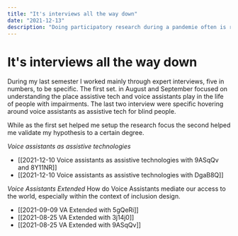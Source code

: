 ```yaml
---
title: "It's interviews all the way down"
date: "2021-12-13"
description: "Doing participatory research during a pandemie often is reduced to a minimum. I was able to work around the limitations with a handfull of expert interviews."
---
```


# It's interviews all the way down
During my last semester I worked mainly through expert interviews, five in numbers, to be specific. The first set. in August and September focused on understanding the place assistive tech and voice assistants play in the life of people with impairments. The last two interview were specific hovering around voice assistants as assistive tech for blind people.

While as the first set helped me setup the research focus the second helped me validate my hypothesis to a certain degree.

*Voice assistants as assistive technologies*
- [[2021-12-10 Voice assistants as assistive technologies with 9ASqQv and 8Y11NR]]
- [[2021-12-10 Voice assistants as assistive technologies  with DgaB8Q]]

*Voice Assistants Extended*
How do Voice Assistants mediate our access to the world, especially within the context of inclusion design.
- [[2021-09-09 VA Extended with 5gQeRi]]
- [[2021-08-25 VA Extended with 3j14j0]]
- [[2021-08-25 VA Extended with 9ASqQv]]